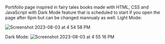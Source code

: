 Portifolio page inspired in fairy tales books made with HTML, CSS and JavaScript with Dark Mode feature that is scheduled to start if you open the page after 6pm but can be changed mannualy as well. 
Light Mode:

![Screenshot 2023-08-03 at 4 54 58 PM](https://github.com/ssambinelli/portfolio/assets/86628492/b7fd98a8-0d26-4c12-a99f-d9fe6aaa3b26)
 


Dark Mode:
![Screenshot 2023-08-03 at 4 55 16 PM](https://github.com/ssambinelli/portfolio/assets/86628492/565a1102-2f07-4da9-845b-4a6a4723015e)
